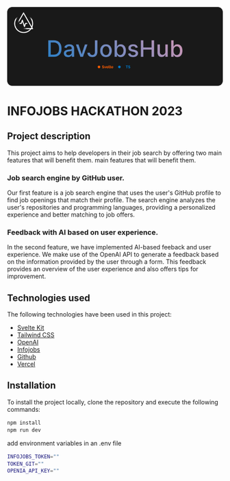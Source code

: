 <div align="center">
 <img src="/images-static/davjobshub-image.png" alt="Dblog" width="1080"/>
</div>

# INFOJOBS HACKATHON 2023

## Project description
This project aims to help developers in their job search by offering two main features that will benefit them.
main features that will benefit them.

### Job search engine by GitHub user.

Our first feature is a job search engine that uses the user's GitHub profile to find job openings that match their profile. The search engine analyzes the user's repositories and programming languages, providing a personalized experience and better matching to job offers.

### Feedback with AI based on user experience.

In the second feature, we have implemented AI-based feeback and user experience. We make use of the OpenAI API to generate a feedback based on the information provided by the user through a form. This feedback provides an overview of the user experience and also offers tips for improvement.

## Technologies used

The following technologies have been used in this project:

- [Svelte Kit](https://kit.svelte.dev/)
- [Tailwind CSS](https://tailwindcss.com/)
- [OpenAI](https://openai.com/)
- [Infojobs](https://www.infojobs.net/)
- [Github](https://www.api.github.com/)
- [Vercel](https://vercel.com/)

## Installation

To install the project locally, clone the repository and execute the following commands:

```bash
npm install
npm run dev
```

add environment variables in an .env file

```bash
INFOJOBS_TOKEN=""
TOKEN_GIT=""
OPENIA_API_KEY=""

```



